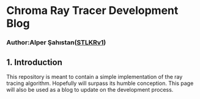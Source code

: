 # Chroma Ray Tracer Development Blog  
### Author:Alper Şahıstan([STLKRv1](https://github.com/STLKRv1)) 

## 1. Introduction  
This repository is meant to contain a simple implementation of the ray tracing algorithm. Hopefully will surpass its humble conception. This page will also be used as a blog to update on the development process.
